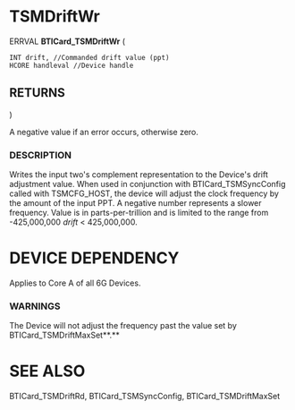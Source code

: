 # **TSMDriftWr**

ERRVAL **BTICard\_TSMDriftWr** (

```
INT drift, //Commanded drift value (ppt)
HCORE handleval //Device handle
```
## **RETURNS**

)

A negative value if an error occurs, otherwise zero.

### **DESCRIPTION**

Writes the input two's complement representation to the Device's drift adjustment value. When used in conjunction with BTICard\_TSMSyncConfig called with TSMCFG\_HOST, the device will adjust the clock frequency by the amount of the input PPT. A negative number represents a slower frequency. Value is in parts-per-trillion and is limited to the range from -425,000,000 *drift* < 425,000,000.

# **DEVICE DEPENDENCY**

Applies to Core A of all 6G Devices.

### **WARNINGS**

The Device will not adjust the frequency past the value set by BTICard\_TSMDriftMaxSet**.**

# **SEE ALSO**

BTICard\_TSMDriftRd, BTICard\_TSMSyncConfig, BTICard\_TSMDriftMaxSet